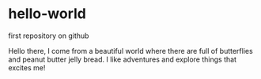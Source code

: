 # hello-world
first repository on github

Hello there, I come from a beautiful world where there are full of butterflies and peanut butter jelly bread.
I like adventures and explore things that excites me!
